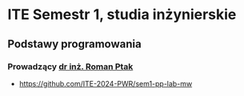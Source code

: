 # ITE Semestr 1, studia inżynierskie

## Podstawy programowania
### Prowadzący [dr inż. Roman Ptak](http://roman.ptak.staff.iiar.pwr.wroc.pl)
- https://github.com/ITE-2024-PWR/sem1-pp-lab-mw
